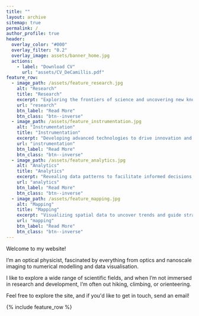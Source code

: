 ```yaml
---
title: ""
layout: archive
sitemap: true
permalink: /
author_profile: true
header:
  overlay_color: "#000"
  overlay_filter: "0.2"
  overlay_image: assets/banner_home.jpg
  actions:
    - label: "Download CV"
      url: "assets/CV_DeCamillis.pdf"
feature_row:
  - image_path: /assets/feature_research.jpg
    alt: "Research"
    title: "Research"
    excerpt: "Exploring the frontiers of science and uncovering new knowledge through innovative research."
    url: "research"
    btn_label: "Read More"
    btn_class: "btn--inverse"
  - image_path: /assets/feature_instrumentation.jpg
    alt: "Instrumentation"
    title: "Instrumentation"
    excerpt: "Developing advanced technologies to drive innovation and enhance capabilities."
    url: "instrumentation"
    btn_label: "Read More"
    btn_class: "btn--inverse"
  - image_path: /assets/feature_analytics.jpg
    alt: "Analytics"
    title: "Analytics"
    excerpt: "Revealing data patterns to facilitate informed decisions and drive positive outcomes."
    url: "analytics"
    btn_label: "Read More"
    btn_class: "btn--inverse"
  - image_path: /assets/feature_mapping.jpg
    alt: "Mapping"
    title: "Mapping"
    excerpt: "Visualizing spatial data to uncover trends and guide strategic planning."
    url: "mapping"
    btn_label: "Read More"
    btn_class: "btn--inverse"
---
```


Welcome to my website!

I’m an optical physicist, fascinated by everything from optics and nanoscale imaging to numerical modelling and data visualisation. 

I like to explore a wide range of scientific fields, and when I’m not immersed in research and development, I’m often out hiking, climbing, or orienteering. 

Feel free to explore the site, and if you'd like to get in touch, send an email!

{% include feature_row %}